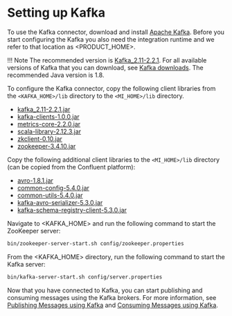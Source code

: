 # Setting up Kafka

To use the Kafka connector, download and install [Apache Kafka](http://kafka.apache.org/downloads.html). Before you start configuring the Kafka you also need the integration runtime and we refer to that location as <PRODUCT_HOME>.

!!! Note 
    The recommended version is [Kafka_2.11-2.2.1](https://www.apache.org/dyn/closer.cgi?path=/kafka/1.0.0/kafka_2.11-2.2.1.tgz). For all available versions of Kafka that you can download, see [Kafka downloads](https://kafka.apache.org/downloads). The recommended Java version is 1.8.

To configure the Kafka connector, copy the following client libraries from the `<KAFKA_HOME>/lib` directory to the `<MI_HOME>/lib` directory.

* [kafka_2.11-2.2.1.jar](https://mvnrepository.com/artifact/org.apache.kafka/kafka_2.11/2.2.1)  
* [kafka-clients-1.0.0.jar](https://mvnrepository.com/artifact/org.apache.kafka/kafka-clients/1.0.0)
* [metrics-core-2.2.0.jar](https://mvnrepository.com/artifact/com.yammer.metrics/metrics-core/2.2.0)
* [scala-library-2.12.3.jar](https://mvnrepository.com/artifact/org.scala-lang/scala-library/2.12.3)
* [zkclient-0.10.jar](https://mvnrepository.com/artifact/com.101tec/zkclient/0.10)
* [zookeeper-3.4.10.jar](https://mvnrepository.com/artifact/org.apache.zookeeper/zookeeper/3.4.10)

Copy the following additional client libraries to the `<MI_HOME>/lib` directory (can be copied from the Confluent platform):

* [avro-1.8.1.jar](https://mvnrepository.com/artifact/org.apache.avro/avro/1.8.1)
* [common-config-5.4.0.jar](https://mvnrepository.com/artifact/io.confluent/common-config/5.4.0)
* [common-utils-5.4.0.jar](https://mvnrepository.com/artifact/io.confluent/common-utils/5.4.0)
* [kafka-avro-serializer-5.3.0.jar](https://mvnrepository.com/artifact/io.confluent/kafka-avro-serializer/5.3.0)
* [kafka-schema-registry-client-5.3.0.jar](https://mvnrepository.com/artifact/io.confluent/kafka-schema-registry-client/5.3.0)

Navigate to <KAFKA_HOME> and run the following command to start the ZooKeeper server:

```bash
bin/zookeeper-server-start.sh config/zookeeper.properties
```

From the <KAFKA_HOME> directory, run the following command to start the Kafka server:

```bash
bin/kafka-server-start.sh config/server.properties
```

Now that you have connected to Kafka, you can start publishing and consuming messages using the Kafka brokers. For more information, see [Publishing Messages using Kafka]({{base_path}}/reference/connectors/kafka-connector/kafka-connector-producer-example/) and [Consuming Messages using Kafka]({{base_path}}/reference/connectors/kafka-connector/kafka-inbound-endpoint-example/).
